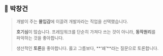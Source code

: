 ## 👋 박창건

> 개발이 주는 **몰입감**에 이끌려 개발자라는 직업을 선택했습니다.
>
>  **호기심**이 많습니다. 프레임워크를 단순히 가져다 쓰는 것이 아니라, **동작원리**를 파악하는 것을 좋아합니다.
>
> 생산적인 **토론**을 좋아합니다. 옳고 그름보다, **‘왜’**라는 질문으로 토론합니다.



